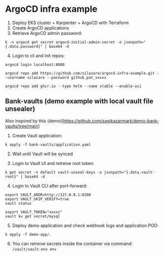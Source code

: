 # ArgoCD infra example

1) Deploy EKS cluster + Karpenter + ArgoCD with Terraform
2) Create ArgoCD applications
3) Retrieve ArgoCD admin password:
```
k -n argocd get secret argocd-initial-admin-secret -o jsonpath="{.data.password}" | base64 -d
```

4) Login to cli and init repos:
```
argocd login localhost:8080

argocd repo add https://github.com/silazare/argocd-infra-example.git --username silazare --password github_pat_xxxxx

argocd repo add ghcr.io --type helm --name stable --enable-oci
```

## Bank-vaults (demo example with local vault file unsealer)

Also inspired by this (demo)[https://github.com/sagikazarmark/demo-bank-vaults/tree/main]

1) Create Vault application:
```
k apply -f bank-vaults/application.yaml
```

2) Wait until Vault will be synced

3) Login to Vault UI and retreive root token:
```
k get secret -n default vault-unseal-keys -o jsonpath="{.data.vault-root}" | base64 -d
```

4) Login to Vault CLI after port-forward:
```
export VAULT_ADDR=http://127.0.0.1:8200
export VAULT_SKIP_VERIFY=true
vault status

export VAULT_TOKEN="xxxxx"
vault kv get secret/mysql
```

5) Deploy demo application and check webhook logs and application POD:
```
k apply -f demo-app/.
```

6) You can retreive secrets inside the container via command: `/vault/vault-env env`
